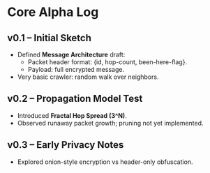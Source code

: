 # Core Alpha Log

## v0.1 – Initial Sketch
- Defined **Message Architecture** draft:  
  - Packet header format: {id, hop-count, been-here-flag}.  
  - Payload: full encrypted message.  
- Very basic crawler: random walk over neighbors.

## v0.2 – Propagation Model Test
- Introduced **Fractal Hop Spread (3^N)**.  
- Observed runaway packet growth; pruning not yet implemented.  

## v0.3 – Early Privacy Notes
- Explored onion-style encryption vs header-only obfuscation.
